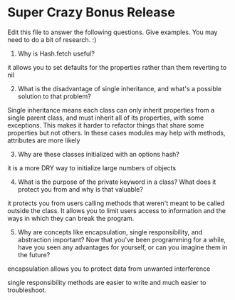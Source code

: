 # Super Crazy Bonus Release

Edit this file to answer the following questions. Give examples. You may need to do a bit of research. :)

1. Why is Hash.fetch useful?

it allows you to set defaults for the properties rather than them reverting to nil

2. What is the disadvantage of single inheritance, and what's a possible solution to that problem?

Single inheritance means each class can only inherit properties from a single parent class, and must inherit all of its properties, with some exceptions. This makes it harder to refactor things that share some properties but not others. In these cases modules may help with methods, attributes are more likely

3. Why are these classes initialized with an options hash?

it is a more DRY way to initialize large numbers of objects

4. What is the purpose of the private keyword in a class? What does it protect you from and why is that valuable?

it protects you from users calling methods that weren't meant to be called outside the class. It allows you to limit users access to information and the ways in which they can break the program.

5. Why are concepts like encapsulation, single responsibility, and abstraction important? Now that you've been programming for a while, have you seen any advantages for yourself, or can you imagine them in the future?

encapsulation allows you to protect data from unwanted interference

single responsibility methods are easier to write and much easier to troubleshoot.
